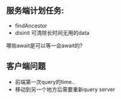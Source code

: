 ## 服务端计划任务:

- findAncestor
- disinit 可清除长时间无用的data

哪些await是可以等一会await的?

## 客户端问题

- 前端第一次query的time..
- 移动到另一个地方后需要重新query server
